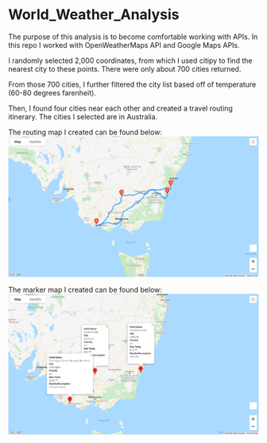 # World_Weather_Analysis
The purpose of this analysis is to become comfortable working with APIs. In this repo I worked with OpenWeatherMaps API and Google Maps APIs.

I randomly selected 2,000 coordinates, from which I used citipy to find the nearest city to these points. There were only about 700 cities returned.

From those 700 cities, I further filtered the city list based off of temperature (60-80 degrees farenheit).

Then, I found four cities near each other and created a travel routing itinerary. The cities I selected are in Australia.

The routing map I created can be found below:
![WeatherPy_travel](https://github.com/asliwinski23/World_Weather_Analysis/blob/main/Vacation_Itinerary/WeatherPy_travel_map.png)

The marker map I created can be found below:
![WeatherPy_travel_map_markers](https://github.com/asliwinski23/World_Weather_Analysis/blob/main/Vacation_Itinerary/WeatherPy_travel_map_markers.png)
